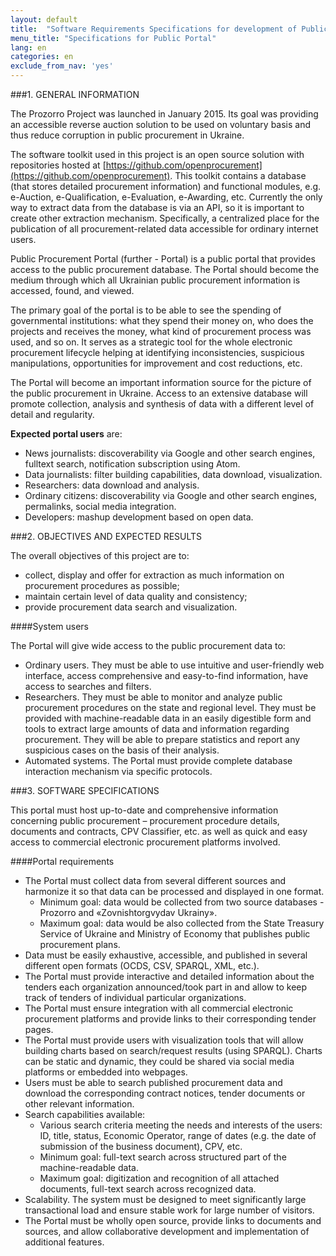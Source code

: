 ```yaml
---
layout: default
title:  "Software Requirements Specifications for development of Public Procurement Portal"
menu_title: "Specifications for Public Portal"
lang: en
categories: en
exclude_from_nav: 'yes'
---
```


###1. GENERAL INFORMATION

The Prozorro Project was launched in January 2015. Its goal was providing an accessible reverse auction solution to be used on voluntary basis and thus reduce corruption in public procurement in Ukraine. 

The software toolkit used in this project is an open source solution with repositories hosted at [https://github.com/openprocurement](https://github.com/openprocurement). This toolkit contains a database (that stores detailed procurement information) and functional modules, e.g. e-Auction, e-Qualification, e-Evaluation, e-Awarding, etc. Currently the only way to extract data from the database is via an API, so it is important to create other extraction mechanism. Specifically, a centralized place for the publication of all procurement-related data accessible for ordinary internet users.

Public Procurement Portal (further - Portal) is a public portal that provides access to the public procurement database. The Portal should become the medium through which all Ukrainian public procurement information is accessed, found, and viewed. 

The primary goal of the portal is to be able to see the spending of governmental institutions: what they spend their money on, who does the projects and receives the money, what kind of procurement process was used, and so on. It serves as a strategic tool for the whole electronic procurement lifecycle helping at identifying inconsistencies, suspicious manipulations, opportunities for improvement and cost reductions, etc.

The Portal will become an important information source for the picture of the public procurement in Ukraine. Access to an extensive database will promote collection, analysis and synthesis of data with a different level of detail and regularity. 


**Expected portal users** are:

* News journalists: discoverability via Google and other search engines, fulltext search, notification subscription using Atom.
* Data journalists: filter building capabilities, data download, visualization.
* Researchers: data download and analysis.
* Ordinary citizens: discoverability via Google and other search engines, permalinks, social media integration.
* Developers:  mashup development based on open data.

###2. OBJECTIVES AND EXPECTED RESULTS

The overall objectives of this project are to:

* collect, display and offer for extraction as much information on procurement procedures as possible;
* maintain certain level of data quality and consistency;
* provide procurement data search and visualization.

####System users

The Portal will give wide access to the public procurement data to:

* Ordinary users. They must be able to use intuitive and user-friendly web interface, access comprehensive and easy-to-find information, have access to searches and filters.
* Researchers. They must be able to monitor and analyze public procurement procedures on the state and regional level. They must be provided with machine-readable data in an easily digestible form and tools to extract large amounts of data and information regarding procurement. They will be able to prepare statistics and report any suspicious cases on the basis of their analysis.
* Automated systems. The Portal must provide complete database interaction mechanism via specific protocols.

###3. SOFTWARE SPECIFICATIONS

This portal must host up-to-date and comprehensive information concerning public procurement – procurement procedure details, documents and contracts, CPV Classifier, etc. as well as quick and easy access to commercial electronic procurement platforms involved. 

####Portal requirements

* The Portal must collect data from several different sources and harmonize it so that data can be processed and displayed in one format. 
  * Minimum goal: data would be collected from two source databases - Prozorro and «Zovnishtorgvydav Ukrainy». 
  * Maximum goal: data would be also collected from the State Treasury Service of Ukraine and Ministry of Economy that publishes public procurement plans.
* Data must be easily exhaustive, accessible, and published in several different open formats (OCDS, CSV, SPARQL, XML, etc.).
* The Portal must provide interactive and detailed information about the tenders each organization announced/took part in and allow to keep track of tenders of individual particular organizations. 
* The Portal must ensure integration with all commercial electronic procurement platforms and provide links to their corresponding tender pages.
* The Portal must provide users with visualization tools that will allow building charts based on search/request results (using SPARQL). Charts can be static and dynamic, they could be shared via social media platforms or embedded into webpages. 
* Users must be able to search published procurement data and download the corresponding contract notices, tender documents or other relevant information.
* Search capabilities available:
  * Various search criteria meeting the needs and interests of the users: ID, title, status, Economic Operator, range of dates (e.g. the date of submission of the business document), CPV, etc. 
  * Minimum goal: full-text search across structured part of the machine-readable data. 
  * Maximum goal: digitization and recognition of all attached documents, full-text search across recognized data.
* Scalability. The system must be designed to meet significantly large transactional load and ensure stable work for large number of visitors. 
* The Portal must be wholly open source, provide links to documents and sources, and allow collaborative development and implementation of additional features.

